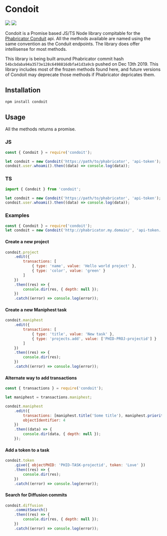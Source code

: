 # Condoit

[![](https://img.shields.io/badge/Docs-Docs-00a02e?logo=github&style=for-the-badge&color=0000ff)](https://securisec.github.io/condoit/)
![](https://img.shields.io/npm/v/condoit?style=for-the-badge)

Condoit is a Promise based JS/TS Node library compitable for the [Phabricator Conduit](https://secure.phabricator.com/conduit/method/) api. All the methods available are named using the same convention as the Conduit endpoints. The library does offer intellisense for most methods.

This library is being built around Phabricator commit hash `54bcbdaba94a3573e128c6498816dbfa41d3a9cb` pushed on Dec 13th 2019. This library includes most of the frozen methods found here, and future versions of Condoit may deprecate those methods if Phabricator depricates them.

## Installation

```bash
npm install condoit
```

## Usage

All the methods returns a promise.

### JS

```js
const { Condoit } = require('condoit');

let condoit = new Condoit('https://path/to/phabricator', 'api-token');
condoit.user.whoami().then((data) => console.log(data));
```

### TS

```ts
import { Condoit } from 'condoit';

let condoit = new Condoit('https://path/to/phabricator', 'api-token');
condoit.user.whoami().then((data) => console.log(data));
```

### Examples

```js
const { Condoit } = require('condoit');
let condoit = new Condoit('http://phabricator.my.domain/', 'api-token...');
```

#### Create a new project

```js
condoit.project
	.edit({
		transactions: [
			{ type: 'name', value: 'Hello world project' },
			{ type: 'color', value: 'green' }
		]
	})
	.then((res) => {
		console.dir(res, { depth: null });
	})
	.catch((error) => console.log(error));
```

#### Create a new Maniphest task

```js
condoit.maniphest
	.edit({
		transactions: [
			{ type: 'title', value: 'New task' },
			{ type: 'projects.add', value: ['PHID-PROJ-projectid'] }
		]
	})
	.then((res) => {
		console.dir(res);
	})
	.catch((error) => console.log(error));
```

#### Alternate way to add transactions

```js
const { transactions } = require('condoit');

let maniphest = transactions.maniphest;

condoit.maniphest
	.edit({
		transactions: [maniphest.title('Some title'), maniphest.priority('low')],
		objectIdentifier: 4
	})
	.then((data) => {
		console.dir(data, { depth: null });
	});
```

#### Add a token to a task

```js
condoit.token
	.give({ objectPHID: 'PHID-TASK-projectid', token: 'Love' })
	.then((res) => {
		console.dir(res);
	})
	.catch((error) => console.log(error));
```

#### Search for Diffusion commits

```js
condoit.diffusion
	.commitSearch()
	.then((res) => {
		console.dir(res, { depth: null });
	})
	.catch((error) => console.log(error));
```
